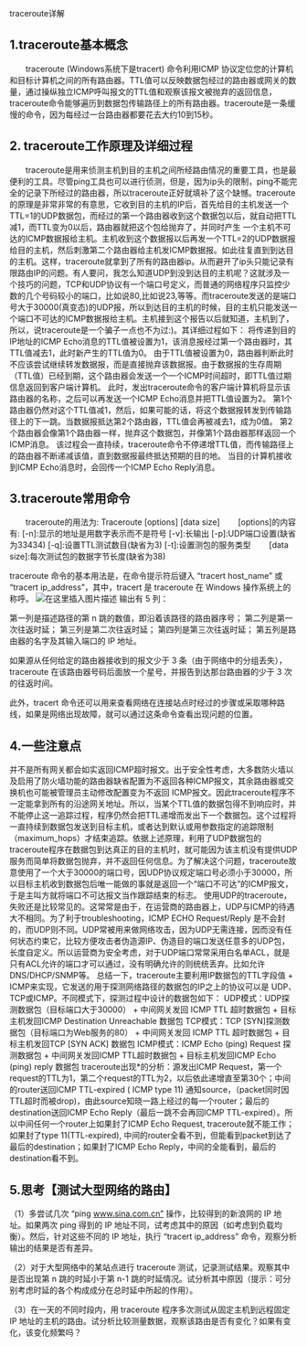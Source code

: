 traceroute详解

## 1.traceroute基本概念

　　traceroute (Windows系统下是tracert) 命令利用ICMP 协议定位您的计算机和目标计算机之间的所有路由器。TTL值可以反映数据包经过的路由器或网关的数量，通过操纵独立ICMP呼叫报文的TTL值和观察该报文被抛弃的返回信息，traceroute命令能够遍历到数据包传输路径上的所有路由器。traceroute是一条缓慢的命令，因为每经过一台路由器都要花去大约10到15秒。

## 2. traceroute工作原理及详细过程

　　traceroute是用来侦测主机到目的主机之间所经路由情况的重要工具，也是最便利的工具。尽管ping工具也可以进行侦测，但是，因为ip头的限制，ping不能完全的记录下所经过的路由器，所以traceroute正好就填补了这个缺憾。traceroute的原理是非常非常的有意思，它收到目的主机的IP后，首先给目的主机发送一个TTL=1的UDP数据包，而经过的第一个路由器收到这个数据包以后，就自动把TTL减1，而TTL变为0以后，路由器就把这个包给抛弃了，并同时产生 一个主机不可达的ICMP数据报给主机。主机收到这个数据报以后再发一个TTL=2的UDP数据报给目的主机，然后刺激第二个路由器给主机发ICMP数据报。如此往复直到到达目的主机。这样，traceroute就拿到了所有的路由器ip。从而避开了ip头只能记录有限路由IP的问题。有人要问，我怎么知道UDP到没到达目的主机呢？这就涉及一个技巧的问题，TCP和UDP协议有一个端口号定义，而普通的网络程序只监控少数的几个号码较小的端口，比如说80,比如说23,等等。而traceroute发送的是端口号大于30000(真变态)的UDP报，所以到达目的主机的时候，目的主机只能发送一个端口不可达的ICMP数据报给主机。主机接到这个报告以后就知道，主机到了，所以，说traceroute是一个骗子一点也不为过:)。其详细过程如下：
将传递到目的IP地址的ICMP Echo消息的TTL值被设置为1，该消息报经过第一个路由器时，其TTL值减去1，此时新产生的TTL值为0。
由于TTL值被设置为0，路由器判断此时不应该尝试继续转发数据报，而是直接抛弃该数据报。由于数据报的生存周期（TTL值）已经到期，这个路由器会发送一个一个ICMP时间超时，即TTL值过期信息返回到客户端计算机。
此时，发出traceroute命令的客户端计算机将显示该路由器的名称，之后可以再发送一个ICMP Echo消息并把TTL值设置为2。
第1个路由器仍然对这个TTL值减1，然后，如果可能的话，将这个数据报转发到传输路径上的下一跳。当数据报抵达第2个路由器，TTL值会再被减去1，成为0值。
第2个路由器会像第1个路由器一样，抛弃这个数据包，并像第1个路由器那样返回一个ICMP消息。
该过程会一直持续，traceroute命令不停递增TTL值，而传输路径上的路由器不断递减该值，直到数据报最终抵达预期的目的地。
当目的计算机接收到ICMP Echo消息时，会回传一个ICMP Echo Reply消息。

## 3.traceroute常用命令

 　　traceroute的用法为: Traceroute [options] <IP-address or domain-name> [data size]
　　[options]的内容有:
[-n]:显示的地址是用数字表示而不是符号
[-v]:长输出
[-p]:UDP端口设置(缺省为33434)
[-q]:设置TTL测试数目(缺省为3)
[-t]:设置测包的服务类型
　　[data size]:每次测试包的数据字节长度(缺省为38)

traceroute 命令的基本用法是，在命令提示符后键入 “tracert host_name” 或 “tracert ip_address”，其中，tracert 是 traceroute 在 Windows 操作系统上的称呼。
![在这里插入图片描述](https://img-blog.csdnimg.cn/20200220112251308.png?x-oss-process=image/watermark,type_ZmFuZ3poZW5naGVpdGk,shadow_10,text_aHR0cHM6Ly9ibG9nLmNzZG4ubmV0L3hpeGloYWhhbGVsZWhlaGU=,size_16,color_FFFFFF,t_70)
输出有 5 列：

第一列是描述路径的第 n 跳的数值，即沿着该路径的路由器序号；
第二列是第一次往返时延；
第三列是第二次往返时延；
第四列是第三次往返时延；
第五列是路由器的名字及其输入端口的 IP 地址。

如果源从任何给定的路由器接收到的报文少于 3 条（由于网络中的分组丢失），traceroute 在该路由器号码后面放一个星号，并报告到达那台路由器的少于 3 次的往返时间。

此外，tracert 命令还可以用来查看网络在连接站点时经过的步骤或采取哪种路线，如果是网络出现故障，就可以通过这条命令查看出现问题的位置。
 

## 4.一些注意点

并不是所有网关都会如实返回ICMP超时报文。出于安全性考虑，大多数防火墙以及启用了防火墙功能的路由器缺省配置为不返回各种ICMP报文，其余路由器或交换机也可能被管理员主动修改配置变为不返回 ICMP报文。因此traceroute程序不一定能拿到所有的沿途网关地址。所以，当某个TTL值的数据包得不到响应时，并不能停止这一追踪过程，程序仍然会把TTL递增而发出下一个数据包。这个过程将一直持续到数据包发送到目标主机，或者达到默认或用参数指定的追踪限制（maximum_hops）才结束追踪。依据上述原理，利用了UDP数据包的traceroute程序在数据包到达真正的目的主机时，就可能因为该主机没有提供UDP服务而简单将数据包抛弃，并不返回任何信息。为了解决这个问题，traceroute故意使用了一个大于30000的端口号，因UDP协议规定端口号必须小于30000，所以目标主机收到数据包后唯一能做的事就是返回一个“端口不可达”的ICMP报文，于是主叫方就将端口不可达报文当作跟踪结束的标志。
使用UDP的traceroute，失败还是比较常见的。这常常是由于，在运营商的路由器上，UDP与ICMP的待遇大不相同。为了利于troubleshooting，ICMP ECHO Request/Reply 是不会封的，而UDP则不同。UDP常被用来做网络攻击，因为UDP无需连接，因而没有任何状态约束它，比较方便攻击者伪造源IP、伪造目的端口发送任意多的UDP包，长度自定义。所以运营商为安全考虑，对于UDP端口常常采用白名单ACL，就是只有ACL允许的端口才可以通过，没有明确允许的则统统丢弃。比如允许DNS/DHCP/SNMP等。
总结一下，traceroute主要利用IP数据包的TTL字段值 + ICMP来实现，它发送的用于探测网络路径的数据包的IP之上的协议可以是 UDP、TCP或ICMP。不同模式下，探测过程中设计的数据包如下：
UDP模式：UDP探测数据包（目标端口大于30000） + 中间网关发回 ICMP TTL 超时数据包 + 目标主机发回ICMP Destination Unreachable 数据包
TCP模式：TCP [SYN]探测数据包（目标端口为Web服务的80） + 中间网关发回 ICMP TTL 超时数据包 + 目标主机发回TCP [SYN ACK] 数据包
ICMP模式：ICMP Echo (ping) Request 探测数据包 + 中间网关发回ICMP TTL超时数据包 + 目标主机发回ICMP Echo (ping) reply 数据包
traceroute出现*的分析：源发出ICMP Request，第一个request的TTL为1，第二个request的TTL为2，以后依此递增直至第30个；中间的router送回ICMP TTL-expired ( ICMP type 11) 通知source，（packet同时因TTL超时而被drop)，由此source知晓一路上经过的每一个router；最后的destination送回ICMP Echo Reply（最后一跳不会再回ICMP TTL-expired）。所以中间任何一个router上如果封了ICMP Echo Request, traceroute就不能工作；如果封了type 11(TTL-expired), 中间的router全看不到，但能看到packet到达了最后的destination；如果封了ICMP Echo Reply，中间的全能看到，最后的destination看不到。

## 5.思考【测试大型网络的路由】

（1）多尝试几次 “ping www.sina.com.cn” 操作，比较得到的新浪网的 IP 地址。如果两次 ping 得到的 IP 地址不同，试考虑其中的原因（如考虑到负载均衡）。然后，针对这些不同的 IP 地址，执行 “tracert ip_address” 命令，观察分析输出的结果是否有差异。

（2）对于大型网络中的某站点进行 traceroute 测试，记录测试结果。观察其中是否出现第 n 跳的时延小于第 n-1 跳的时延情况。试分析其中原因（提示：可分别考虑时延的各个构成成分在总时延中所起的作用）。

（3）在一天的不同时段内，用 traceroute 程序多次测试从固定主机到远程固定 IP 地址的主机的路由。试分析比较测量数据，观察该路由是否有变化？如果有变化，该变化频繁吗？

